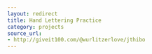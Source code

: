 ```yaml
---
layout: redirect
title: Hand Lettering Practice
category: projects
source_url:
- http://giveit100.com/@wurlitzerlove/jthibo
---
```

